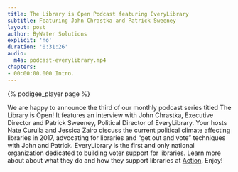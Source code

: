 ```yaml
---
title: The Library is Open Podcast featuring EveryLibrary
subtitle: Featuring John Chrastka and Patrick Sweeney
layout: post
author: ByWater Solutions
explicit: 'no'
duration: '0:31:26'
audio:
  m4a: podcast-everylibrary.mp4
chapters:
- 00:00:00.000 Intro.
---
```


{% podigee_player page %}

We are happy to announce the third of our monthly podcast series titled The Library is Open! It features an interview with John Chrastka, Executive Director and Patrick Sweeney, Political Director of EveryLibrary.  Your hosts Nate Curulla and Jessica Zairo discuss the current political climate affecting libraries in 2017, advocating for libraries and “get out and vote” techniques with John and Patrick. EveryLibrary is the first and only national organization dedicated to building voter support for libraries. Learn more about about what they do and how they support libraries at [Action](http://action.everylibrary.org/). Enjoy!
